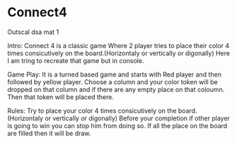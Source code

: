 # Connect4
Outscal dsa mat 1

Intro: 
Connect 4 is a classic game Where 2 player tries to place their color 4 times consicutively  on the board.(Horizontaly or vertically or digonally)
Here I am tring to recreate that game but in console.

Game Play: 
It is a turned based game and starts with Red player and then followed by yellow player.
Choose a column and your color token will be dropped on that column and if there are any empty place on that coloumn. Then that token will be placed there.

Rules:
Try to place your color 4 times consicutively  on the board.(Horizontaly or vertically or digonally)
Before your completion if other player is going to win you can stop him from doing so.
If all the place on the board are filled then it will be draw.
